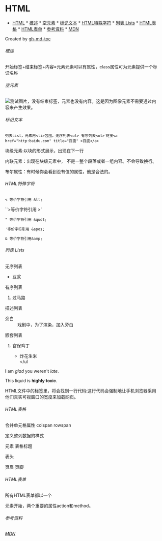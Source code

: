 # HTML

* [HTML](#html)
          * [概述](#%E6%A6%82%E8%BF%B0)
          * [空元素](#%E7%A9%BA%E5%85%83%E7%B4%A0)
          * [标记文本](#%E6%A0%87%E8%AE%B0%E6%96%87%E6%9C%AC)
          * [HTML特殊字符](#html%E7%89%B9%E6%AE%8A%E5%AD%97%E7%AC%A6)
          * [列表 Lists](#%E5%88%97%E8%A1%A8-lists)
          * [HTML表格](#html%E8%A1%A8%E6%A0%BC)
          * [HTML表单](#html%E8%A1%A8%E5%8D%95)
          * [参考资料](#%E5%8F%82%E8%80%83%E8%B5%84%E6%96%99)
          * [<a href="https://developer\.mozilla\.org/zh\-CN/docs/learn" rel="nofollow">MDN</a>](#mdn)

Created by [gh-md-toc](https://github.com/ekalinin/github-markdown-toc.go)


###### 概述

开始标签+结束标签+内容=元素元素可以有属性，class属性可为元素提供一个标识名称



###### 空元素

<img src="images/e1.png" alt="测试图片">，没有结束标签，元素也没有内容。这是因为图像元素不需要通过内容来产生效果。



###### 标记文本

`列表List，元素用<li>包围。无序列表<ul> 有序列表<ol>`
`链接<a href="http:baidu.com" title="百度" >百度</a>`



块级元素:以块的形式展示，出现在下一行

内联元素：出现在块级元素中， 不是一整个段落或者一组内容。不会导致换行。



布尔属性：有时候你会看到没有值的属性，他是合法的。



###### HTML特殊字符

`< 等价字符引用 &lt;`

``>等价字符引用 &gt;`

`" 等价字符引用 &quot;` 

`'等价字符引用 &apos;`

`& 等价字符引用&amp;`



###### 列表 Lists

无序列表 <ul><li>豆浆</li></ul>

有序列表 <ol><li>过马路</li></ol>描述列表 <dl><dt>旁白</dt><dd>戏剧中，为了渲染，加入旁白<dd></dl>

嵌套列表 <ol><li>宫保鸡丁</li><ul><li>炸花生米</li></ul</ol>



 <!--强调 em 斜体字-->  <p>I am <em>glad</em> you weren't <em>late</em>.</p> <!--非常重要 strong 粗体字-->  <p>This liquid is <strong>highly toxic</strong>.</p>

HTML文件中的<head>标签里，将会找到一行代码<meta name="viewreport" content="width=device-width">:这行代码会强制地让手机浏览器采用他们真实可视窗口的宽度来加载网页。



###### HTML表格

<tr>

<td>

合并单元格属性 colspan rowspan

定义整列数据的样式 <col>

<colgroup>元素

<caption>表格标题

<thread>表头

<tbody>页眉

<tfoot>页脚



###### HTML表单

所有HTML表单都以一个<form>元素开始，两个重要的属性action和method。



###### 参考资料 

###### [MDN](https://developer.mozilla.org/zh-CN/docs/learn)